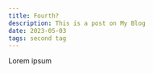 ```yaml
---
title: Fourth?
description: This is a post on My Blog
date: 2023-05-03
tags: second tag
---
```

Lorem ipsum
